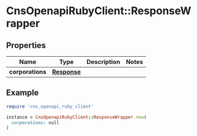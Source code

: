# CnsOpenapiRubyClient::ResponseWrapper

## Properties

| Name | Type | Description | Notes |
| ---- | ---- | ----------- | ----- |
| **corporations** | [**Response**](Response.md) |  |  |

## Example

```ruby
require 'cns_openapi_ruby_client'

instance = CnsOpenapiRubyClient::ResponseWrapper.new(
  corporations: null
)
```

